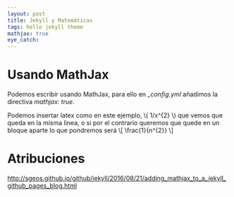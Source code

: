 ```yaml
---
layout: post
title: Jekyll y Matemáticas
tags: hello jekyll theme
mathjax: true
eye_catch: 
---
```


# Usando MathJax

Podemos escribir usando MathJax, para ello en *_config.yml* añadimos la directiva *mathjax: true*.

Podemos insertar latex como en este ejemplo, \\( 1/x^{2} \\) que vemos que queda en la misma linea, o si por el contrario queremos
que quede en un bloque aparte lo que pondremos será \\[ \frac{1}{n^{2}} \\] 

# Atribuciones

http://sgeos.github.io/github/jekyll/2016/08/21/adding_mathjax_to_a_jekyll_github_pages_blog.html
